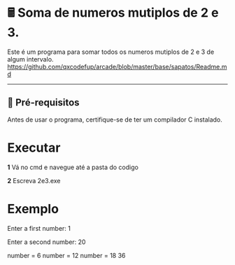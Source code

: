 # 🖩 Soma de numeros mutiplos de 2 e 3.

Este é um programa para somar todos os numeros mutiplos de 2 e 3 de algum intervalo.
https://github.com/qxcodefup/arcade/blob/master/base/sapatos/Readme.md

---

## 🔧 **Pré-requisitos**

Antes de usar o programa, certifique-se de ter um compilador C instalado.

# **Executar**

**1** Vá no cmd e navegue até a pasta do codigo

**2** Escreva 2e3.exe

# **Exemplo**

Enter a first number: 1

Enter a second number: 20

number = 6
number = 12
number = 18
36
